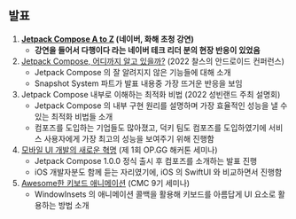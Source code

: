 ## 발표

1. **[Jetpack Compose A to Z](https://jisungbin.medium.com/%EB%84%A4%EC%9D%B4%EB%B2%84-%ED%99%94%ED%95%B4-%EA%B8%B0%EC%97%85-%EA%B0%95%EC%97%B0-%ED%9B%84%EA%B8%B0-4f6474918f62) (네이버, 화해 초청 강연)**
    - **강연을 들어서 다행이다 라는 네이버 테크 리더 분의 현장 반응이 있었음**
2. [Jetpack Compose, 어디까지 알고 있을까?](https://sungbin.land/jetpack-compose-%E1%84%8B%E1%85%A5%E1%84%83%E1%85%B5%E1%84%81%E1%85%A1%E1%84%8C%E1%85%B5-%E1%84%8B%E1%85%A1%E1%86%AF%E1%84%80%E1%85%A9-%E1%84%8B%E1%85%B5%E1%86%BB%E1%84%8B%E1%85%B3%E1%86%AF%E1%84%81%E1%85%A1-%EB%AF%B8%EA%B3%B5%EA%B0%9C-%EC%8A%AC%EB%9D%BC%EC%9D%B4%EB%93%9C-%EC%B6%94%EA%B0%80-%EB%B0%8F-%EC%95%BD%EA%B0%84%EC%9D%98-%ED%9B%84%EA%B8%B0-ff35cd43e4c3) (2022 찰스의 안드로이드 컨퍼런스)
    - Jetpack Compose 의 잘 알려지지 않은 기능들에 대해 소개
    - Snapshot System 파트가 발표 내용중 가장 뜨거운 반응을 보임
3. Jetpack Compose 내부로 이해하는 최적화 비법 (2022 성빈랜드 주최 설명회)
    - Jetpack Compose 의 내부 구현 원리를 설명하며 가장 효율적인 성능을 낼 수 있는 최적화 비법들 소개
    - 컴포즈를 도입하는 기업들도 많아졌고, 덕키 팀도 컴포즈를 도입하였기에 서비스 사용자에게 가장 최고의 성능을 보여주기 위해 진행함
4. [모바일 UI 개발의 새로운 혁명](https://sungbin.land/%EB%AA%A8%EB%B0%94%EC%9D%BC-ui-%EA%B0%9C%EB%B0%9C%EC%9D%98-%EC%83%88%EB%A1%9C%EC%9A%B4-%ED%98%81%EB%AA%85-739c76a501b1) (제 1회 OP.GG 해커톤 세미나)
    - Jetpack Compose 1.0.0 정식 출시 후 컴포즈를 소개하는 발표 진행
    - iOS 개발자분도 함께 듣는 자리였기에, iOS 의 SwiftUI 와 비교하면서 진행함
5. [Awesome한 키보드 애니메이션](https://sungbin.land/%EC%95%88%EB%93%9C%EB%A1%9C%EC%9D%B4%EB%93%9C-windowinsets%EB%A1%9C-%ED%82%A4%EB%B3%B4%EB%93%9C-%EC%95%A0%EB%8B%88%EB%A9%94%EC%9D%B4%EC%85%98-%EA%B5%AC%ED%98%84%ED%95%98%EA%B8%B0-1-b6452ed44bc8) (CMC 9기 세미나)
    - WindowInsets 의 애니메이션 콜백을 활용해 키보드를 아름답게 UI 요소로 활용하는 방법 소개
